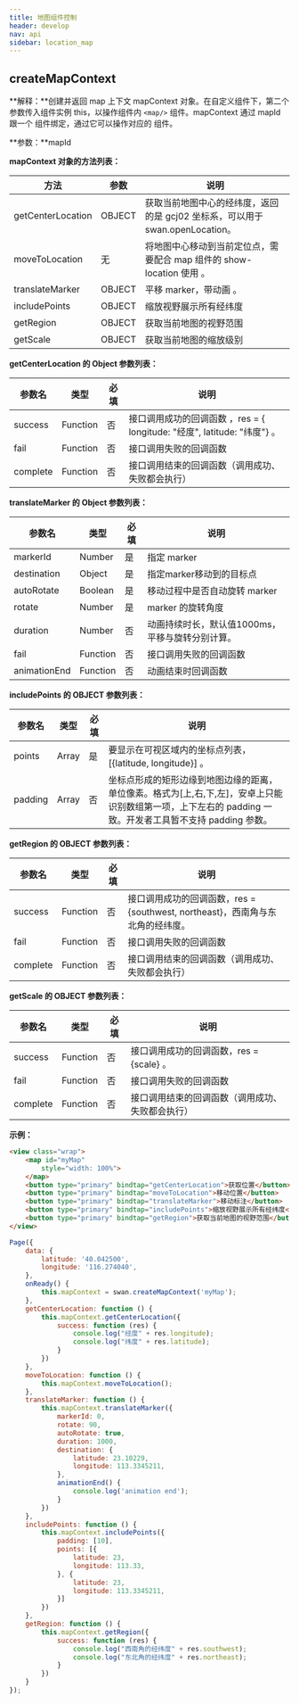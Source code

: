 ```yaml
---
title: 地图组件控制
header: develop
nav: api
sidebar: location_map
---
```


createMapContext
---
**解释：**创建并返回 map 上下文 mapContext 对象。在自定义组件下，第二个参数传入组件实例 this，以操作组件内 `<map/>` 组件。mapContext 通过 mapId 跟一个 <map/> 组件绑定，通过它可以操作对应的 <map/> 组件。

**参数：**mapId

**mapContext 对象的方法列表：**

|方法 | 参数 | 说明 |
|---- | ---- | ---- |
|getCenterLocation  |  OBJECT |  获取当前地图中心的经纬度，返回的是 gcj02 坐标系，可以用于 swan.openLocation。  |
|moveToLocation |  无  | 将地图中心移动到当前定位点，需要配合 map 组件的 show-location 使用 。 |
|translateMarker  |  OBJECT   | 平移 marker，带动画 。 |
|includePoints |  OBJECT  | 缩放视野展示所有经纬度 |
|getRegion  | OBJECT  | 获取当前地图的视野范围  |
|getScale | OBJECT |  获取当前地图的缩放级别 |

**getCenterLocation 的 Object 参数列表：**

|参数名 |类型  |必填  |说明|
|---- | ---- | ---- |---- |
|success   |Function  |  否  | 接口调用成功的回调函数 ，res = { longitude: "经度", latitude: "纬度"} 。|
|fail  |Function  |  否 |  接口调用失败的回调函数|
|complete   | Function   | 否 |  接口调用结束的回调函数（调用成功、失败都会执行）|

**translateMarker 的 Object 参数列表：**

|参数名 |类型  |必填  |说明|
|---- | ---- | ---- |---- |
|markerId  |Number  |  是  | 指定 marker |
|destination  |Object  |  是 |  指定marker移动到的目标点|
|autoRotate   | Boolean   | 是 |  移动过程中是否自动旋转 marker|
|rotate  |Number  |  是  | marker 的旋转角度 |
|duration  |Number   |  否 |  动画持续时长，默认值1000ms，平移与旋转分别计算。 |
|fail   | Function   | 否 |  接口调用失败的回调函数|
|animationEnd|Function|否|动画结束时回调函数|

**includePoints 的 OBJECT 参数列表：**

|参数名 |类型  |必填  |说明|
|---- | ---- | ---- |---- |
|points  |Array  |  是  | 要显示在可视区域内的坐标点列表，[{latitude, longitude}] 。|
|padding  |Array  |  否 |  坐标点形成的矩形边缘到地图边缘的距离，单位像素。格式为[上,右,下,左]，安卓上只能识别数组第一项，上下左右的 padding 一致。开发者工具暂不支持 padding 参数。|

**getRegion 的 OBJECT 参数列表：**

|参数名 |类型  |必填  |说明|
|---- | ---- | ---- |---- |
|success   |Function  |  否  | 接口调用成功的回调函数，res = {southwest, northeast}，西南角与东北角的经纬度。 |
|fail  |Function  |  否 |  接口调用失败的回调函数|
|complete   | Function   | 否 |  接口调用结束的回调函数（调用成功、失败都会执行）|

**getScale 的 OBJECT 参数列表：**

|参数名 |类型  |必填  |说明|
|---- | ---- | ---- |---- |
|success   |Function  |  否  | 接口调用成功的回调函数，res = {scale} 。|
|fail  |Function  |  否 |  接口调用失败的回调函数|
|complete   | Function   | 否 |  接口调用结束的回调函数（调用成功、失败都会执行）|

**示例：**

```html
<view class="wrap">
    <map id="myMap"
        style="width: 100%">
    </map>
	<button type="primary" bindtap="getCenterLocation">获取位置</button>
	<button type="primary" bindtap="moveToLocation">移动位置</button>
	<button type="primary" bindtap="translateMarker">移动标注</button>
	<button type="primary" bindtap="includePoints">缩放视野展示所有经纬度</button>
	<button type="primary" bindtap="getRegion">获取当前地图的视野范围</button>
</view>
```

```js
Page({
    data: {
        latitude: '40.042500',
        longitude: '116.274040',
    },
    onReady() {
        this.mapContext = swan.createMapContext('myMap');
    },
    getCenterLocation: function () {
        this.mapContext.getCenterLocation({
            success: function (res) {
                console.log("经度" + res.longitude);
                console.log("纬度" + res.latitude);
            }
        })
    },
    moveToLocation: function () {
        this.mapContext.moveToLocation();
    },
    translateMarker: function () {
        this.mapContext.translateMarker({
            markerId: 0,
            rotate: 90,
            autoRotate: true,
            duration: 1000,
            destination: {
                latitude: 23.10229,
                longitude: 113.3345211,
            },
            animationEnd() {
                console.log('animation end');
            }
        })
    },
    includePoints: function () {
        this.mapContext.includePoints({
            padding: [10],
            points: [{
                latitude: 23,
                longitude: 113.33,
            }, {
                latitude: 23,
                longitude: 113.3345211,
            }]
        })
    },
    getRegion: function () {
        this.mapContext.getRegion({
            success: function (res) {
                console.log("西南角的经纬度" + res.southwest);
                console.log("东北角的经纬度" + res.northeast);
            }
        })
    }
});
```
